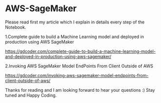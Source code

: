 # AWS-SageMaker

Please read first my article which I explain in details every step of the Notebook.

1.Complete guide to build a Machine Learning model and deployed in production using AWS SageMaker

https://gdcoder.com/complete-guide-to-build-a-machine-learning-model-and-deployed-in-production-using-aws-sagemaker/

2.Invoking AWS SageMaker Model EndPoints From Client Outside of AWS

https://gdcoder.com/invoking-aws-sagemaker-model-endpoints-from-client-outside-of-aws/


Thanks for reading and I am looking forward to hear your questions :)
Stay tuned and Happy Coding.
